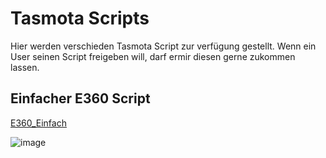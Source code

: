 # Tasmota Scripts 

Hier werden verschieden Tasmota Script zur verfügung gestellt. 
Wenn ein User seinen Script freigeben will, darf ermir diesen gerne zukommen lassen. 

## Einfacher E360 Script
[E360_Einfach](Scripts/TasmotaScript_E360_Einfach.txt)

![image](https://github.com/NikLuy/ebsTasmota/assets/7451747/e2b9d342-4ddb-4041-a1db-78ddab48bee7)
